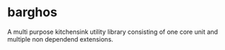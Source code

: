 # barghos
A multi purpose kitchensink utility library consisting of one core unit and multiple non dependend extensions.
